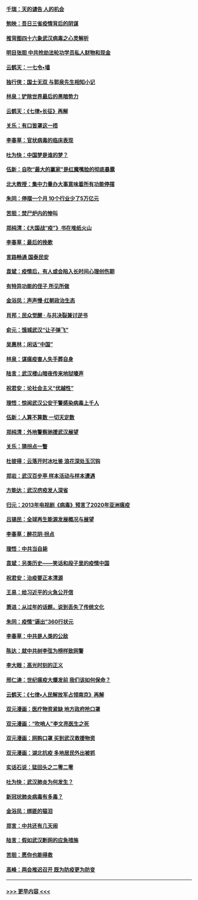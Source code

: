 #### [千瑞：天的谴告  人的机会](../pages/nsc993/n11913309.md?t=03041402) 
#### [勉映：吾日三省疫情背后的阴谋](../pages/nsc993/n11913079.md?t=03041402) 
#### [推背图四十六象武汉病毒之心灵解析](../pages/nsc993/n11911761.md?t=03041402) 
#### [明目张胆 中共抢劫法轮功学员私人财物和现金](../pages/nsc993/n11910262.md?t=03041402) 
#### [云鹤天：一七令▪墙](../pages/nsc993/n11910627.md?t=03041402) 
#### [独行侠：国士无双 与郭泉先生相知小记](../pages/nsc993/n11910613.md?t=03041402) 
#### [林泉：铲除世界最后的黑暗势力](../pages/nsc993/n11909320.md?t=03041402) 
#### [云鹤天：《七律▪长征》再解](../pages/nsc993/n11909327.md?t=03041402) 
#### [关乐：有口皆罩这一捂](../pages/nsc993/n11908393.md?t=03041402) 
#### [李春草：官状病毒的临床表现](../pages/nsc993/n11908339.md?t=03041402) 
#### [吐为快：中国梦是谁的梦？](../pages/nsc993/n11906564.md?t=03041402) 
#### [伍新：自吹“最大的赢家”是红魔嘴脸的彻底暴露](../pages/nsc993/n11906407.md?t=03041402) 
#### [北大教授：集中力量办大事意味着所有功能停摆](../pages/nsc993/n11904800.md?t=03041402) 
#### [朱同：停摆一个月 10个行业少了5万亿元](../pages/nsc993/n11904498.md?t=03041402) 
#### [苦胆：焚尸炉内的惨叫](../pages/nsc993/n11904479.md?t=03041402) 
#### [郑纯清：《大国战“疫”》书在堆纸火山](../pages/nsc993/n11904450.md?t=03041402) 
#### [李春草：最后的挽歌](../pages/nsc993/n11904441.md?t=03041402) 
#### [言路畅通 国泰民安](../pages/nsc993/n11904222.md?t=03041402) 
#### [袁斌：疫情后，有人或会陷入长时间心理创伤期](../pages/nsc993/n11901514.md?t=03041402) 
#### [有特异功能的侄子 所见所做](../pages/nsc993/n11901154.md?t=03041402) 
#### [金浴凤：声声慢‧红朝政治生态](../pages/nsc993/n11899553.md?t=03041402) 
#### [肖邦：民众觉醒 · 与共决裂兼讨逆书](../pages/nsc993/n11898435.md?t=03041402) 
#### [俞元：饿城武汉“让子弹飞”](../pages/nsc993/n11898344.md?t=03041402) 
#### [吴惠林：闲话“中国”](../pages/nsc993/n11898182.md?t=03041402) 
#### [林泉：谋瘟疫害人失手葬自身](../pages/nsc993/n11897892.md?t=03041402) 
#### [陆言：武汉楼山暗夜传来地狱嚎声](../pages/nsc993/n11897033.md?t=03041402) 
#### [祝君安：论社会主义“优越性”](../pages/nsc993/n11897005.md?t=03041402) 
#### [理悟：惊闻武汉公安干警感染病毒上千人](../pages/nsc993/n11896947.md?t=03041402) 
#### [伍新：人算不算数 一切天定数](../pages/nsc993/n11893372.md?t=03041402) 
#### [郑纯清：外地警察驰援武汉展望](../pages/nsc993/n11893115.md?t=03041402) 
#### [关乐：猜拐点一瞥](../pages/nsc993/n11893020.md?t=03041402) 
#### [杜彼得：云落开时冰吐鉴 浪花深处玉沉钩](../pages/nsc993/n11892107.md?t=03041402) 
#### [郑岩：武汉百步亭 样本活动与样本遭遇](../pages/nsc993/n11892310.md?t=03041402) 
#### [方能达：武汉疠疫发人深省](../pages/nsc993/n11891376.md?t=03041402) 
#### [归元：2013年电视剧《病毒》预言了2020年亚洲瘟疫](../pages/nsc993/n11891126.md?t=03041402) 
#### [吕锡民：全球再生能源发展概况与展望](../pages/nsc993/n11890613.md?t=03041402) 
#### [李春草：醉花阴·拐点](../pages/nsc993/n11890567.md?t=03041402) 
#### [理悟：中共当自毙](../pages/nsc993/n11890559.md?t=03041402) 
#### [袁斌：另类历史——笑话和段子里的疫情中国](../pages/nsc993/n11889243.md?t=03041402) 
#### [祝君安：治疫要正本清源](../pages/nsc993/n11889085.md?t=03041402) 
#### [王易：给习近平的火急公开信](../pages/nsc993/n11888225.md?t=03041402) 
#### [萧进：从过年的话题，说到丢失了传统文化](../pages/nsc993/n11887732.md?t=03041402) 
#### [朱同：疫情“逼出”360行状元](../pages/nsc993/n11887678.md?t=03041402) 
#### [李春草：中共是人类的公敌](../pages/nsc993/n11887656.md?t=03041402) 
#### [陈达：就中共树李弦为榜样致网警](../pages/nsc993/n11887625.md?t=03041402) 
#### [李大眼：高光时刻的正义](../pages/nsc993/n11887585.md?t=03041402) 
#### [邢仁涛：世纪瘟疫大爆发前 我们该如何保命？](../pages/nsc993/n11887535.md?t=03041402) 
#### [云鹤天：《七律▪人民解放军占领南京》再解](../pages/nsc993/n11887524.md?t=03041402) 
#### [双元漫画：医疗物资紧缺 地方政府抢口罩](../pages/nsc993/n11884744.md?t=03041402) 
#### [双元漫画：“吹哨人”李文亮医生之死](../pages/nsc993/n11884705.md?t=03041402) 
#### [双元漫画：网购口罩 买到武汉救援物资](../pages/nsc993/n11884670.md?t=03041402) 
#### [双元漫画：湖北抗疫 多地居民外出被抓](../pages/nsc993/n11884643.md?t=03041402) 
#### [实话石说：猛回头之二零二零](../pages/nsc993/n11883968.md?t=03041402) 
#### [吐为快：武汉肺炎为何发生？](../pages/nsc993/n11882180.md?t=03041402) 
#### [新冠状肺炎病毒有多毒？](../pages/nsc993/n11881790.md?t=03041402) 
#### [金浴凤：绑匪的猫泪](../pages/nsc993/n11880664.md?t=03041402) 
#### [郑言：中共还有几天闹](../pages/nsc993/n11880645.md?t=03041402) 
#### [陆言：假如武汉断网的应急措施](../pages/nsc993/n11880619.md?t=03041402) 
#### [苦胆：愿你也能得救](../pages/nsc993/n11880601.md?t=03041402) 
#### [高峰：两会推迟召开  既为防疫更为防变](../pages/nsc993/n11879977.md?t=03041402) 

----
#### [ >>> 更早内容 <<< ](../indexes/nsc993-earlier.md)
